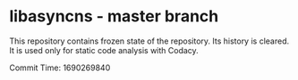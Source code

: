# libasyncns - master branch

This repository contains frozen state of the repository.
Its history is cleared. It is used only for static code
analysis with Codacy.

Commit Time: 1690269840
